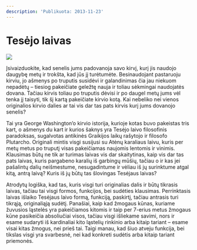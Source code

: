 ```yaml
---
description: 'Publikuota: 2013-11-23'
---
```


# Tesėjo laivas

![](../../.gitbook/assets/trireme-559x413.jpg)

Įsivaizduokite, kad senelis jums padovanoja savo kirvį, kurį jis naudojo daugybę metų ir trokšta, kad jūs jį turėtumėte. Besinaudojant pastaruoju kirviu, jo ašmenys po truputis susidėvi ir galandinimas čia jau niekuom nepadėtų – tiesiog pakeičiate geležtę nauja ir toliau sėkmingai naudojatės dovana. Tačiau kirvis toliau po truputis dėvisi ir po daugel metų jums vėl tenka jį taisyti, tik šį kartą pakeičiate kirvio kotą. Kai nebeliko nei vienos originalios kirvio dalies ar tai vis dar tas pats kirvis kurį jums dovanojo senelis?

Tai yra George Washington’o kirvio istorija, kurioje kotas buvo pakeistas tris kart, o ašmenys du kart ir kurios šaknys yra Tesėjo laivo filosofinis paradoksas, sugalvotas antikinės Graikijos laikų rašytojo ir filosofo Plutarcho. Originali mintis visgi susijusi su Atėnų karaliaus laivu, kuris per metų metus po truputį visas pakeičiamas naujomis lentomis ir vinimis. Klausimas būtų ne tik ar turimas laivas vis dar skaitytinas, kaip vis dar tas pats laivas, kuris pargabeno karalių iš garbingų mūšių, tačiau o ir kas jei pašalintų dalių neišmestume, nesugadintume ir vėliau iš jų surinktume atgal kitą, antrą laivą? Kuris iš jų būtų tas šlovingas Tesėjaus laivas?

Atrodytų logiška, kad tas, kuris visgi turi originalias dalis ir būtų tikrasis laivas, tačiau tai visgi formos, funkcijos, bei sudėties klausimas. Perrinktasis laivas išlaiko Tesėjaus laivo formą, funkciją, paskirtį, tačiau antrasis turi tikrąją, originaliąją sudėtį. Panašiai, kaip kad žmogaus kūnas, kuriame žuvusios ląstelės yra pakeičiamos kitomis ir taip per 7-erius metus žmogaus kūne pasikeičia absoliučiai visos, tačiau visgi išliekame savimi, nors ir esame sudaryti iš kardinaliai kito ląstelių rinkinio arba kitaip tariant – esame visai kitas žmogus, nei prieš tai. Taigi manau, kad šiuo atveju funkcija, bei tikslas visgi yra svarbesnė, nei kad konkreti sudėtis arba kitaip tariant priemonės.

